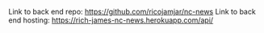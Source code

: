 Link to back end repo: https://github.com/ricojamjar/nc-news
Link to back end hosting: https://rich-james-nc-news.herokuapp.com/api/
